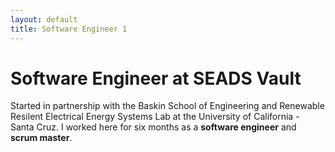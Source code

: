 ```yaml
---
layout: default
title: Software Engineer 1
---
```


# Software Engineer at SEADS Vault
Started in partnership with the Baskin School of Engineering and Renewable Resilent Electrical Energy Systems Lab at the University of California - Santa Cruz.
I worked here for six months as a **software engineer** and **scrum master**.

<!-- Add more about experiences in a future branch -->
